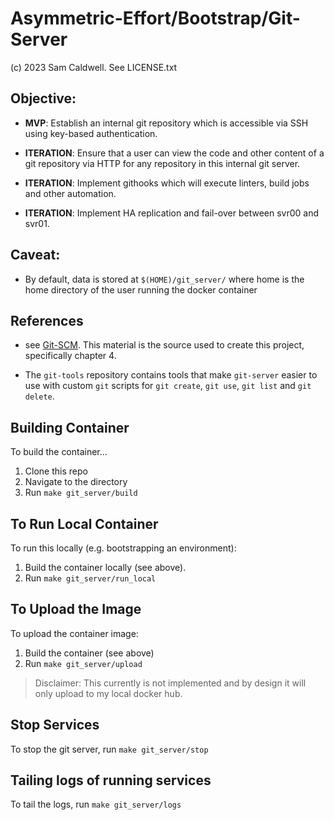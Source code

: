 Asymmetric-Effort/Bootstrap/Git-Server
======================================
(c) 2023 Sam Caldwell. See LICENSE.txt

## Objective:

  * **MVP**: Establish an internal git repository which is accessible via SSH
    using key-based authentication.
 
  * **ITERATION**: Ensure that a user can view the code and other content of
    a git repository via HTTP for any repository in this internal git server.

  * **ITERATION**: Implement githooks which will execute linters, build jobs
    and other automation.

  * **ITERATION**: Implement HA replication and fail-over between svr00 and
    svr01.

## Caveat:

  * By default, data is stored at `$(HOME)/git_server/` where
    home is the home directory of the user running the docker
    container

## References

  * see [Git-SCM](
    https://git-scm.com/book/en/v2/Git-on-the-Server-The-Protocols).
    This material is the source used to create this project, specifically
    chapter 4.

  * The `git-tools` repository contains tools that make `git-server`
    easier to use with custom `git` scripts for `git create`, 
    `git use`, `git list` and `git delete`.

## Building Container
To build the container...
  1. Clone this repo
  2. Navigate to the directory
  3. Run `make git_server/build`

## To Run Local Container
To run this locally (e.g. bootstrapping an environment):
  1. Build the container locally (see above).
  2. Run `make git_server/run_local`

## To Upload the Image
To upload the container image:
  1. Build the container (see above)
  2. Run `make git_server/upload`

  > Disclaimer: This currently is not implemented and
    by design it will only upload to my local docker hub.

## Stop Services
To stop the git server, run `make git_server/stop`

## Tailing logs of running services
To tail the logs, run `make git_server/logs`
